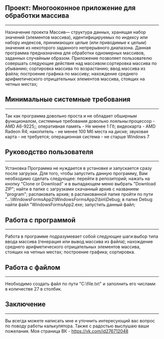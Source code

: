 ## Проект: Многооконное приложение для обработки массива

***

Назначение проекта Массив— структура данных, хранящая набор значений (элементов массива), идентифицируемых по индексу или набору индексов, принимающих целые (или приводимые к целым) значения из некоторого заданного непрерывного диапазона. Данная программа предназначена для обработки одномерных массивов, заданных случайным образом. Приложение позволяет пользователю совершать следующие действия над массивом:сортировка массива по убыванию; сортировка массива по возрастанию; ввод массива из файла; построение графика по массиву; нахождение среднего арифметического отрицательных элементов массива, стоящих на четных местах;

## Минимальные системные требования

***

Так как программа довольно проста и не обладает обширным функционалом, системные требования довольно лояльны:процессор - AMD A6-9225;; оперативная память - Не менее 1 Гб; видеокарта - AMD Radeon R4; накопитель - не менее 100 Мб места на диске; звуковая карта - не требуется; операционная система - не старше Windows 7

## Руководство пользователя

***

Установка Программа не нуждается в установке и запускается сразу после загрузки. Для того, чтобы запустить данную программу, Вам необходимо сделать следующее:
перейти в репозиторий; нажать на кнопку "Clone or Download" и в выпадающем меню выбрать "Download ZIP"; найти в папке с загрузками скачанный архив с названием "program"; распаковать архив; в распакованной папке пройти по пути "...\WindowsFormsApp2\WindowsFormsApp2\bin\Debug; в папке Debug найти файл "WindowsFormsApp2.exe; запустить данный файл;

## Работа с программой

***

Работа в программе подразумевает собой следующие шаги:выбор типа ввода массива (генерация или вывод массива из файла); нахождение среднего арифметического отрицательных элементов массива, стоящих на четных местах; построение графика; сортировка.

## Работа с файлом

***

Необходимо создать файл по пути "C:\file.txt" и заполнить его числами в количестве 27 в столбик.

## Заключение

***

Вы всегда можете написать мне и уточнить интересующий вас вопрос по поводу работы калькулятора. Также с радостью выслушаю ваши пожелания. Моя страница ВК - https://vk.com/id276712048
